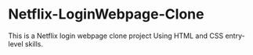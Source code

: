 # Netflix-LoginWebpage-Clone
This is a Netflix login webpage clone project Using HTML and CSS entry-level skills.
